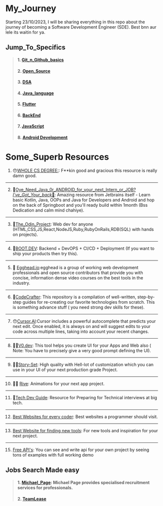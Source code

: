 # My_Journey
Starting 23/10/2023, I will be sharing everything in this repo about the journey of becoming a Software Development Engineer (SDE). Best bnn aur lele its waitin for ya.

## Jump_To_Specifics

 > #### 1. [Git_n_Github_basics](https://github.com/Abhishekraina7/My_Journey/tree/main/01.Github_basics)
 > #### 2. [Open_Source](https://github.com/Abhishekraina7/My_Journey/tree/main/04.%20Open_Source)
 > #### 3. [DSA](https://github.com/Abhishekraina7/My_Journey/tree/main/03.%20Data%20Structures%20and%20Algorithms)
 > #### 4. [Java_language](https://github.com/Abhishekraina7/My_Journey/tree/main/02.%20Java_basics)
 > #### 5. [Flutter](https://github.com/Abhishekraina7/My_Journey/tree/main/05.%20Flutter)
 > #### 6. [BackEnd](https://github.com/Abhishekraina7/My_Journey/tree/main/06.BackEnd_Game)
 > #### 7. [JavaScript](https://github.com/Abhishekraina7/My_Journey/tree/main/06.BackEnd_Game/JavaScript_lang)
 > #### 8. [Android Development](https://github.com/Abhishekraina7/My_Journey/tree/main/Android%20Development)


# Some_Superb Resources

 1. 😯[WHOLE CS DEGREE:](https://github.com/ossu/computer-science?utm_campaign=website&utm_medium=email&utm_source=sendgrid.com): F**kin good and gracious this resource is really damn good.
 ---
 2. 💪[Oye_Need_Java_0r_ANDROID_for_your_next_Intern_or_JOB?_I've_Got_Your_back_🤝](https://academy.jetbrains.com/?tag=Java&_gl=1*18lsmr*_gcl_au*MTAzMTEzMzEyMy4xNzI1MDAzNTQy*_ga*NDQ2MDg1ODEwLjE3MjUwMDM1Mzc.*_ga_9J976DJZ68*MTcyNjIwNzA1Mi4yLjEuMTcyNjIwNzEwOS4zLjAuMA..): Amazing resource from Jetbrains itself - Learn basic Kotlin, Java, OOPs and Java for Developers and Android and hop on the back of Springboot and you'll ready build within 1month (Bss Dedication and calm mind chahiye).
 ---
 3. 🍃[The_Odin_Project](https://www.theodinproject.com/): Web dev for anyone (HTML,CSS,JS,React,NodeJS,Ruby,RubyOnRails,RDB(SQL) with hands on projects).
 ---
 4. 💪[BOOT.DEV](https://www.boot.dev/tracks/backend): Backend + DevOPS + CI/CD + Deployment (If you want to ship your products then try this).
 ---
 5. 💪 [Egghead.io](https://egghead.io/):egghead is a group of working web development professionals and open source contributors that provide you with concise, information dense video courses on the best tools in the industry.
 ---
 6. 💪[CodeCrafter](https://app.codecrafters.io/catalog): This repository is a compilation of well-written, step-by-step guides for re-creating our favorite technologies from scratch. This is something advance stuff ( you need strong dev skills for these).
 ---
 7. 😯[Cursor.AI](https://www.cursor.com/features):Cursor includes a powerful autocomplete that predicts your next edit. Once enabled, it is always on and will suggest edits to your code across multiple lines, taking into account your recent changes.
 ---
 8. 🙎‍♂️[V0.dev](https://v0.dev/chat): This tool helps you create UI for your Apps and Web also ( Note: You have to precisely give a very good prompt defining the UI).
 ---
 9. 🧙‍♂️[Story-Set](https://storyset.com/search): High quality with Hell-lot of customization which you can use in your UI of your next production grade Project.
 ---
 10. 🧙‍♂️ [Rive](https://rive.app/): Animations for your next app project.
 ---
 11. 👔[Tech Dev Guide](https://techdevguide.withgoogle.com/paths/interview/?no-filter=true): Resource for Preparing for Technical interviews at big tech.
 ---
 12.  [Best Websites for every coder](https://github.com/sdmg15/Best-websites-a-programmer-should-visit?tab=readme-ov-file): Best websites a programmer should visit.
 ---
 13.  [Best Website for finding new tools](https://www.producthunt.com/): For new tools and inspiration for your next project.
 ---
 15. [Free API's](https://freeapi.hashnode.space/api-guide/apireference/loginUser): You can see and write api for your own project by seeing tons of examples with full working demo  
 

## Jobs Search Made easy 

> #### 1. [Michael_Page](https://www.michaelpage.co.in/about-us): Michael Page provides specialised recruitment services for professionals.
> #### 2. [TeamLease](https://www.teamlease.com/)

